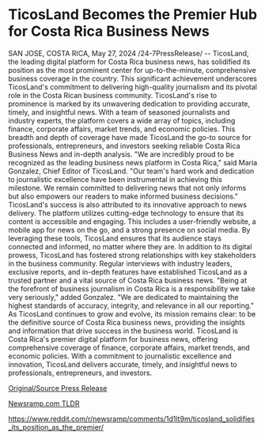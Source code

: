 # TicosLand Becomes the Premier Hub for Costa Rica Business News

SAN JOSE, COSTA RICA, May 27, 2024 /24-7PressRelease/ -- TicosLand, the leading digital platform for Costa Rica business news, has solidified its position as the most prominent center for up-to-the-minute, comprehensive business coverage in the country. This significant achievement underscores TicosLand's commitment to delivering high-quality journalism and its pivotal role in the Costa Rican business community.  TicosLand's rise to prominence is marked by its unwavering dedication to providing accurate, timely, and insightful news. With a team of seasoned journalists and industry experts, the platform covers a wide array of topics, including finance, corporate affairs, market trends, and economic policies. This breadth and depth of coverage have made TicosLand the go-to source for professionals, entrepreneurs, and investors seeking reliable Costa Rica Business News and in-depth analysis.  "We are incredibly proud to be recognized as the leading business news platform in Costa Rica," said Maria Gonzalez, Chief Editor of TicosLand. "Our team's hard work and dedication to journalistic excellence have been instrumental in achieving this milestone. We remain committed to delivering news that not only informs but also empowers our readers to make informed business decisions."  TicosLand's success is also attributed to its innovative approach to news delivery. The platform utilizes cutting-edge technology to ensure that its content is accessible and engaging. This includes a user-friendly website, a mobile app for news on the go, and a strong presence on social media. By leveraging these tools, TicosLand ensures that its audience stays connected and informed, no matter where they are.  In addition to its digital prowess, TicosLand has fostered strong relationships with key stakeholders in the business community. Regular interviews with industry leaders, exclusive reports, and in-depth features have established TicosLand as a trusted partner and a vital source of Costa Rica business news.  "Being at the forefront of business journalism in Costa Rica is a responsibility we take very seriously," added Gonzalez. "We are dedicated to maintaining the highest standards of accuracy, integrity, and relevance in all our reporting."  As TicosLand continues to grow and evolve, its mission remains clear: to be the definitive source of Costa Rica business news, providing the insights and information that drive success in the business world.  TicosLand is Costa Rica's premier digital platform for business news, offering comprehensive coverage of finance, corporate affairs, market trends, and economic policies. With a commitment to journalistic excellence and innovation, TicosLand delivers accurate, timely, and insightful news to professionals, entrepreneurs, and investors. 

[Original/Source Press Release](https://www.24-7pressrelease.com/press-release/511187/ticosland-becomes-the-premier-hub-for-costa-rica-business-news)
                    

[Newsramp.com TLDR](None) 

https://www.reddit.com/r/newsramp/comments/1d1lt9m/ticosland_solidifies_its_position_as_the_premier/